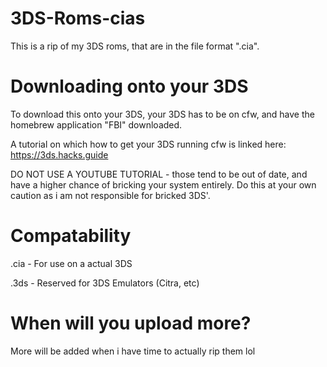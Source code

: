 # 3DS-Roms-cias
This is a rip of my 3DS roms, that are in the file format ".cia".

# Downloading onto your 3DS

To download this onto your 3DS, your 3DS has to be on cfw, and have the homebrew application "FBI" downloaded.

A tutorial on which how to get your 3DS running cfw is linked here:
https://3ds.hacks.guide

DO NOT USE A YOUTUBE TUTORIAL - those tend to be out of date, and have a higher chance of bricking your system entirely. Do this at your own caution as i am not responsible for bricked 3DS'.

# Compatability
.cia - For use on a actual 3DS

.3ds - Reserved for 3DS Emulators (Citra, etc)

# When will you upload more?
More will be added when i have time to actually rip them lol

